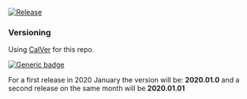 [![Release](https://img.shields.io/badge/Release-2020.04.3-blue.svg)](https://shields.io/)

### Versioning

Using [CalVer](http://calver.org) for this repo.  

[![Generic badge](https://img.shields.io/badge/CalVer-YYYY.0M.MICRO-blue.svg)](https://shields.io/)

For a first release in 2020 January the version will be: **2020.01.0** and a second release on the same month will be **2020.01.01**
